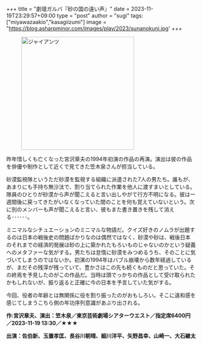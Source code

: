 +++
title = "劇壇ガルバ『砂の国の遠い声』"
date = 2023-11-19T23:29:57+09:00
type = "post"
author = "sugi"
tags: ["miyawazaakio","kasagiizumi"]
image = "https://blog.asharpminor.com/images/play/2023/sunanokuni.jpg'
+++
<figure class="alignleft"><img src="/images/play/2023/sunanokuni.jpg" alt="ジャイアンツ" style="width: 300px !important;"></figure>

昨年惜しくも亡くなった宮沢章夫の1994年初演の作品の再演。演出は彼の作品を俳優や制作として近くで見てきた笠木泉さんが担当している。

砂漠監視隊というただ砂漠を監視する組織に派遣された7人の男たち。誰もが、あまりにも手持ち無沙汰で、割り当てられた作業を他人に渡すまいとしている。隊員のひとりが砂漠から声が聞こえると言い出しやがて行方不明になる。彼は一週間後に戻ってきたがいなくなっていた間のことを何も覚えていないという。次に別のメンバーも声が聞こえると言い、彼もまた書き置きを残して消える･･････。

ミニマルなシチュエーションのミニマルな物語だ。クイズ好きのノムラが出題するのは日本の戦後史の問題ばかりなのは偶然ではなく、砂漠や砂は、戦後日本のそれまでの経済的発展は砂の上に築かれたもろいものじゃないのかという疑義へのメタファーな気がする。男たちは怠惰に砂漠をみつめるうち、そのことに気づいてしまうのではないか。初演の1994年はバブル崩壊から数年経過しているが、まだその残滓が残っていて、豊かさはこの先も続くものだと思っていた。その終焉を予見したのがこの作品だ。当時は頭でっかちの作品として受け取られたかもしれないが、振り返ると正確に今の日本を予言していた気がする。

今回、役者の年齢とは無関係に役を割り振ったのがおもしろい。そこに違和感を感じてしまうこちら側の年功序列意識があぶり出される。

**作:宮沢章夫、演出：笠木泉／東京芸術劇場シアターウエスト／指定席6400円／2023-11-19 13:30／★★★**

**出演：佐伯新、玉置孝匡、長谷川朝晴、細川洋平、矢野昌幸、山崎一、大石継太**